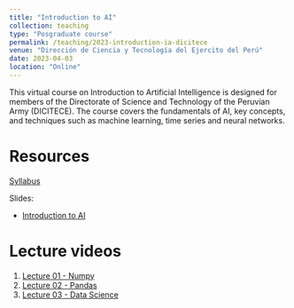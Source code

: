 ```yaml
---
title: "Introduction to AI"
collection: teaching
type: "Posgraduate course"
permalink: /teaching/2023-introduction-ia-dicitece
venue: "Dirección de Ciencia y Tecnología del Ejercito del Perú"
date: 2023-04-03
location: "Online"
---
```


This virtual course on Introduction to Artificial Intelligence is designed for members of the Directorate of Science and Technology of the Peruvian Army (DICITECE). The course covers the fundamentals of AI, key concepts, and techniques such as machine learning, time series and neural networks.


Resources
======
[Syllabus](http://walterpcasas.github.io/files/2023-ia-dicitece/Syllabus.pdf)

Slides:
* [Introduction to AI](https://drive.google.com/file/d/1xQ0HiqL_OtCufUVd2KatQmGGCJfWoCTt/view)



Lecture videos
======
1. [Lecture 01 - Numpy](https://www.youtube.com/watch?v=X9pzCdfUO4g)
2. [Lecture 02 - Pandas](https://www.youtube.com/watch?v=3d6irxSVYto)
3. [Lecture 03 - Data Science](https://www.youtube.com/watch?v=DsXgFFFDkoQ)